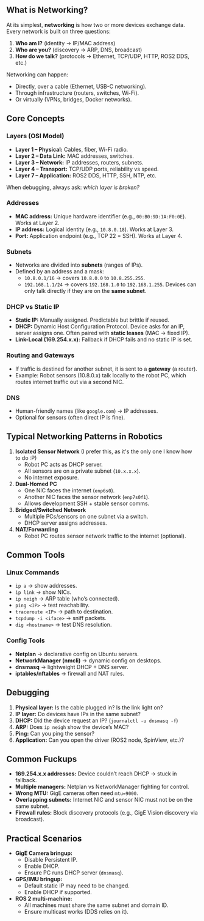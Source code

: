 ## What is Networking?

At its simplest, **networking** is how two or more devices exchange data. Every network is built on three questions:
1. **Who am I?** (identity → IP/MAC address)
2. **Who are you?** (discovery → ARP, DNS, broadcast)
3. **How do we talk?** (protocols → Ethernet, TCP/UDP, HTTP, ROS2 DDS, etc.)

Networking can happen:
- Directly, over a cable (Ethernet, USB-C networking).
- Through infrastructure (routers, switches, Wi-Fi).
- Or virtually (VPNs, bridges, Docker networks).
## Core Concepts
### Layers (OSI Model)
- **Layer 1 – Physical:** Cables, fiber, Wi-Fi radio.
- **Layer 2 – Data Link:** MAC addresses, switches.
- **Layer 3 – Network:** IP addresses, routers, subnets.
- **Layer 4 – Transport:** TCP/UDP ports, reliability vs speed.
- **Layer 7 – Application:** ROS2 DDS, HTTP, SSH, NTP, etc.

When debugging, always ask: _which layer is broken?_
### Addresses
- **MAC address:** Unique hardware identifier (e.g., `00:B0:9D:1A:F0:0E`). Works at Layer 2.
- **IP address:** Logical identity (e.g., `10.8.0.18`). Works at Layer 3.
- **Port:** Application endpoint (e.g., TCP 22 = SSH). Works at Layer 4.
### Subnets
- Networks are divided into **subnets** (ranges of IPs).
- Defined by an address and a mask:
    - `10.8.0.1/16` → covers `10.8.0.0` to `10.8.255.255`.
    - `192.168.1.1/24` → covers `192.168.1.0` to `192.168.1.255`.
Devices can only talk directly if they are on the **same subnet**.
### DHCP vs Static IP
- **Static IP:** Manually assigned. Predictable but brittle if reused.
- **DHCP:** Dynamic Host Configuration Protocol. Device asks for an IP, server assigns one. Often paired with **static leases** (MAC → fixed IP).
- **Link-Local (169.254.x.x):** Fallback if DHCP fails and no static IP is set.
### Routing and Gateways
- If traffic is destined for another subnet, it is sent to a **gateway** (a router).
- Example: Robot sensors (10.8.0.x) talk locally to the robot PC, which routes internet traffic out via a second NIC.
### DNS
- Human-friendly names (like `google.com`) → IP addresses.
- Optional for sensors (often direct IP is fine).
## Typical Networking Patterns in Robotics
1. **Isolated Sensor Network** (I prefer this, as it's the only one I know how to do :P)
    - Robot PC acts as DHCP server.
    - All sensors are on a private subnet (`10.x.x.x`).
    - No internet exposure.
2. **Dual-Homed PC**
    - One NIC faces the internet (`enp6s0`).
    - Another NIC faces the sensor network (`enp7s0f1`).
    - Allows development SSH + stable sensor comms.
3. **Bridged/Switched Network**
    - Multiple PCs/sensors on one subnet via a switch.
    - DHCP server assigns addresses.
4. **NAT/Forwarding**
    - Robot PC routes sensor network traffic to the internet (optional).
## Common Tools
### Linux Commands
- `ip a` → show addresses.
- `ip link` → show NICs.
- `ip neigh` → ARP table (who’s connected).
- `ping <IP>` → test reachability.
- `traceroute <IP>` → path to destination.
- `tcpdump -i <iface>` → sniff packets.
- `dig <hostname>` → test DNS resolution.
### Config Tools
- **Netplan** → declarative config on Ubuntu servers.
- **NetworkManager (nmcli)** → dynamic config on desktops.
- **dnsmasq** → lightweight DHCP + DNS server.
- **iptables/nftables** → firewall and NAT rules.
## Debugging
1. **Physical layer:** Is the cable plugged in? Is the link light on?
2. **IP layer:** Do devices have IPs in the same subnet?
3. **DHCP:** Did the device request an IP? (`journalctl -u dnsmasq -f`)
4. **ARP:** Does `ip neigh` show the device’s MAC?
5. **Ping:** Can you ping the sensor?
6. **Application:** Can you open the driver (ROS2 node, SpinView, etc.)?
## Common Fuckups
- **169.254.x.x addresses:** Device couldn’t reach DHCP → stuck in fallback.
- **Multiple managers:** Netplan vs NetworkManager fighting for control.
- **Wrong MTU:** GigE cameras often need `mtu=9000`.
- **Overlapping subnets:** Internet NIC and sensor NIC must not be on the same subnet.
- **Firewall rules:** Block discovery protocols (e.g., GigE Vision discovery via broadcast).
## Practical Scenarios
- **GigE Camera bringup:**
    - Disable Persistent IP.
    - Enable DHCP.
    - Ensure PC runs DHCP server (`dnsmasq`).
- **GPS/IMU bringup:**
    - Default static IP may need to be changed.
    - Enable DHCP if supported.
- **ROS 2 multi-machine:**
    - All machines must share the same subnet and domain ID.
    - Ensure multicast works (DDS relies on it).